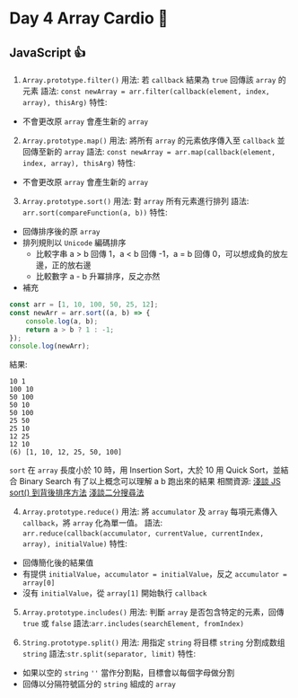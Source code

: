 # Day 4 Array Cardio :100:  

## JavaScript :+1:

1. `Array​.prototype​.filter()`
用法: 若 `callback` 結果為 `true` 回傳該 `array` 的元素
語法: `const newArray = arr.filter(callback(element, index, array), thisArg)`
特性:
- 不會更改原 `array` 會產生新的 `array`

2. `Array​.prototype​.map()`
用法: 將所有 `array` 的元素依序傳入至 `callback` 並回傳至新的 `array`
語法: `const newArray = arr.map(callback(element, index, array), thisArg)`
特性:
- 不會更改原 `array` 會產生新的 `array`

3. `Array​.prototype​.sort()`
用法: 對 `array` 所有元素進行排列
語法: `arr.sort(compareFunction(a, b))`
特性:
- 回傳排序後的原 `array`
- 排列規則以 `Unicode` 編碼排序
    - 比較字串
      a > b 回傳 1，a < b 回傳 -1，a = b 回傳 0，可以想成負的放左邊，正的放右邊
    - 比較數字
      a - b 升冪排序，反之亦然
- 補充
```js
const arr = [1, 10, 100, 50, 25, 12];
const newArr = arr.sort((a, b) => {
    console.log(a, b);
    return a > b ? 1 : -1;
});
console.log(newArr);
```
結果:
```text
10 1
100 10
50 100
50 10
50 100
25 50
25 10
12 25
12 10
(6) [1, 10, 12, 25, 50, 100]
```
`sort` 在 `array` 長度小於 10 時，用 Insertion Sort，大於 10 用 Quick Sort，並結合 Binary Search
有了以上概念可以理解 a b 跑出來的結果
相關資源:
[淺談 JS sort() 到背後排序方法](https://ubin.io/U5GszB)
[淺談二分搜尋法](https://ubin.io/37hb6K)

4. `Array​.prototype​.reduce()`
用法: 將 `accumulator` 及 `array` 每項元素傳入 `callback`，將 `array` 化為單一值。
語法: `arr.reduce(callback(accumulator, currentValue, currentIndex, array), initialValue)`
特性:
- 回傳簡化後的結果值
- 有提供 `initialValue`，`accumulator = initialValue`，反之 `accumulator = array[0]`
- 沒有 `initialValue`，從 `array[1]` 開始執行 `callback`

5. `Array​.prototype​.includes()`
用法: 判斷 `array` 是否包含特定的元素，回傳 `true` 或 `false`
語法:`arr.includes(searchElement, fromIndex)`

6. `String​.prototype​.split()`
用法: 用指定 `string` 将目標 `string` 分割成数组 `string`
語法:`str.split(separator, limit)`
特性:
- 如果以空的 `string` `''` 當作分割點，目標會以每個字母做分割
- 回傳以分隔符號區分的 `string` 組成的 `array` 
